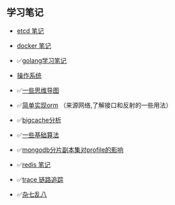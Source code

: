 ## 学习笔记

- [etcd 笔记](./etcd/README.md)

- [docker 笔记](./docker)

- ✅[golang学习笔记](./go-design-implementation/README.md)

- [操作系统](./operating-system/README.md)

- ✅[一些思维导图](./xmind)

- ✅[简单实现orm](code/orm)  （来源网络,了解接口和反射的一些用法）

- ✅[bigcache分析](./bigcache/bigcache.md)

- ✅[一些基础算法](code/algorithm)

- ✅[mongodb分片副本集对profile的影响](./mongodb/shard&rs&Profile.md)

- ✅[redis 笔记](./redis)

- ✅[trace 链路追踪](./some-note/trace.md)

- ✅[杂七乱八](./杂七乱八)